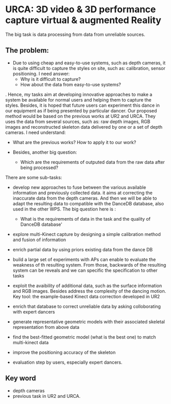 # URCA: 3D video & 3D performance capture virtual & augmented Reality
The big task is data processing from data from unreliable sources.

## The problem:
- Due to using cheap and easy-to-use systems, such as depth cameras, it is quite 
difficult to capture the styles on site, such as: calibration, sensor positioning. I need answer:
  + Why is it difficult to capture?
  + How about the data from easy-to-use systems?

. Hence, my tasks aim at developing innovative approaches to make a 
system be available for normal users and helping them to capture the styles.
Besides, it is hoped that future users can experiment this dance in our equipment
as if being presented by particular dancer. Our proposed method would be based
on the previous works at UR2 and URCA. They uses the data from several sources, such as: raw depth images, RGB images and reconstructed skeleton data delivered by one or a set of depth cameras. I need understand:

  + What are the previous works? How to apply it to our work?

- Besides, another big question:

  + Which are the requirements of outputed data from the raw data after being processed?

There are some sub-tasks:
- develop new approaches to fuse between the various available information and previously collected data. it
aims at correcting the inaccurate data from the depth cameras. And then we will be able to adapt the
resulting data to compatible with the DanceDB database, also used in the other WPS. The big question here is :

  + What is the requirements of data in the task and the quality of DanceDB database'
  
- explore multi-Kinect capture by designing a simple calibration method and fusion of information
- enrich partial data by using priors existing data from the dance DB 
- build a large set of experiments with APs can enable to evaluate the weakness of th resulting system. From those, backwards of the resulting system
can be reveals and we can specific the specification to other tasks
- exploit the avaibility of additional data, such as the surface information and RGB images. Besides address the complexity of the dancing motion. Key tool: the 
example-based Kinect data correction developed in UR2
- enrich that database to correct unreliable data by asking colloborating with expert
dancers
- generate representative geometric models with their associated skeletal representation from above data
- find the best-fitted geometric model (what is the best one) to match multi-kinect
data
- improve the positioning accuracy of the skeleton
- evaluation step by users, especially expert dancers.

## Key word
- depth cameras
- previous task in UR2 and URCA.

